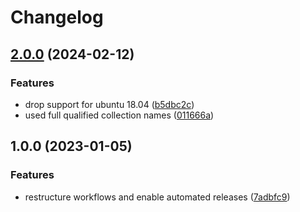 # Changelog

## [2.0.0](https://github.com/rolehippie/hetzner/compare/v1.0.0...v2.0.0) (2024-02-12)


### Features

* drop support for ubuntu 18.04 ([b5dbc2c](https://github.com/rolehippie/hetzner/commit/b5dbc2c67f1d2f812b698df9aec11ef0a55853e6))
* used full qualified collection names ([011666a](https://github.com/rolehippie/hetzner/commit/011666a3b2d63529f20e71fea5d84209b722c61e))

## 1.0.0 (2023-01-05)


### Features

* restructure workflows and enable automated releases ([7adbfc9](https://github.com/rolehippie/hetzner/commit/7adbfc91bd2228eba942d028cbba647b87daabc3))
